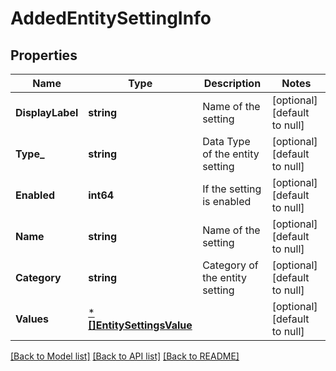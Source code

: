 # AddedEntitySettingInfo

## Properties
Name | Type | Description | Notes
------------ | ------------- | ------------- | -------------
**DisplayLabel** | **string** | Name of the setting | [optional] [default to null]
**Type_** | **string** | Data Type of the entity setting | [optional] [default to null]
**Enabled** | **int64** | If the setting is enabled | [optional] [default to null]
**Name** | **string** | Name of the setting | [optional] [default to null]
**Category** | **string** | Category of the entity setting | [optional] [default to null]
**Values** | [***[]EntitySettingsValue**](array.md) |  | [optional] [default to null]

[[Back to Model list]](../README.md#documentation-for-models) [[Back to API list]](../README.md#documentation-for-api-endpoints) [[Back to README]](../README.md)

